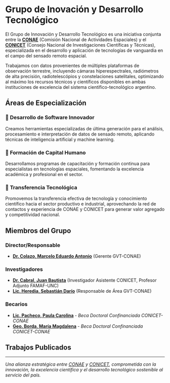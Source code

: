 # Grupo de Inovación y Desarrollo Tecnológico

<!-- BODY -->

El Grupo de Innovación y Desarrollo Tecnológico es una iniciativa conjunta entre la [**CONAE**](https://www.conae.gov.ar/) (Comisión Nacional de Actividades Espaciales) y el [**CONICET**](https://www.conicet.gov.ar/) (Consejo Nacional de Investigaciones Científicas y Técnicas), especializada en el desarrollo y aplicación de tecnologías de vanguardia en el campo del sensado remoto espacial.

Trabajamos con datos provenientes de múltiples plataformas de observación terrestre, incluyendo cámaras hiperespectrales, radiómetros de alta precisión, radiotelescópios y constelaciones satelitales, optimizando al máximo los recursos técnicos y científicos disponibles en ambas instituciones de excelencia del sistema científico-tecnológico argentino.

## Áreas de Especialización

### 🔬 **Desarrollo de Software Innovador**
Creamos herramientas especializadas de última generación para el análisis, procesamiento e interpretación de datos de sensado remoto, aplicando técnicas de inteligencia artificial y machine learning.

### 👥 **Formación de Capital Humano**
Desarrollamos programas de capacitación y formación continua para especialistas en tecnologías espaciales, fomentando la excelencia académica y profesional en el sector.

### 🚀 **Transferencia Tecnológica**
Promovemos la transferencia efectiva de tecnología y conocimiento científico hacia el sector productivo e industrial, aprovechando la red de contactos y experiencia de CONAE y CONICET para generar valor agregado y competitividad nacional.


## Miembros del Grupo

### Director/Responsable
- **[Dr. Colazo, Marcelo Eduardo Antonio](https://www.linkedin.com/in/marcelo-colazo-37b0ab4/?originalSubdomain=ar)** (Gerente GVT-CONAE)

### Investigadores
- **[Dr. Cabral, Juan Bautista](jbcabral.quatrope.org)** (Investigador Asistente CONICET, Profesor Adjunto FAMAF-UNC)
- **[Lic. Heredia, Sebastián Darío](https://www.linkedin.com/in/sebastian-dario-heredia/)** (Responsable de Área GVT-CONAE)


### Becarios
- **[Lic. Pacheco, Paula Carolina](https://bicyt.conicet.gov.ar/fichas/p/paula-carolina-pacheco)** - *Beca Doctoral Confinanciada CONICET-CONAE*
- **[Geo. Borda, María Magdalena](https://bicyt.conicet.gov.ar/fichas/p/maria-magdalena-borda)** - *Beca Doctoral Confinanciada CONICET-CONAE*


## Trabajos Publicados

---

*Una alianza estratégica entre [CONAE](https://www.conae.gov.ar/) y [CONICET](https://www.conicet.gov.ar/), comprometida con la innovación, la excelencia científica y el desarrollo tecnológico sostenible al servicio del país.*


